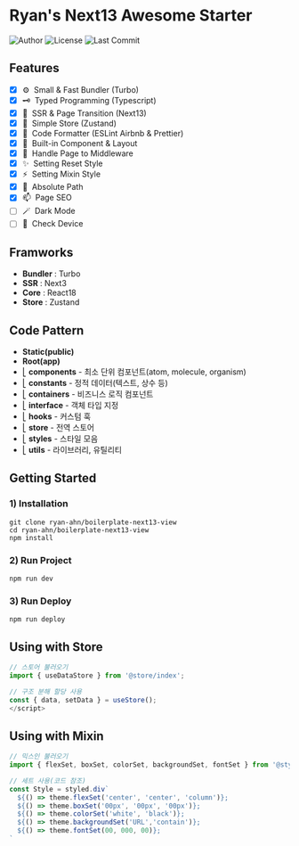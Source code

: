 # Ryan's Next13 Awesome Starter

![Author](https://img.shields.io/badge/Author-ryan-orange.svg)
![License](https://img.shields.io/badge/License-MIT-blue.svg)
![Last Commit](https://img.shields.io/github/last-commit/ryan-ahn/boilerplate-next13-view)

## Features
- [x] ⚙️&nbsp;&nbsp;Small & Fast Bundler (Turbo)
- [x] 🗝️&nbsp;&nbsp;Typed Programming (Typescript)
- [x] 🧩&nbsp;&nbsp;SSR & Page Transition (Next13)
- [x] 🕋&nbsp;&nbsp;Simple Store (Zustand)
- [x] 📙&nbsp;&nbsp;Code Formatter (ESLint Airbnb & Prettier)
- [x] 🧵&nbsp;&nbsp;Built-in Component & Layout
- [x] 🚰&nbsp;&nbsp;Handle Page to Middleware
- [x] ✨&nbsp;&nbsp;Setting Reset Style
- [x] ⚡️&nbsp;&nbsp;Setting Mixin Style
- [x] 📍&nbsp;&nbsp;Absolute Path
- [x] 📫&nbsp;&nbsp;Page SEO
- [ ] 🪄&nbsp;&nbsp;Dark Mode
- [ ] 📱&nbsp;&nbsp;Check Device

## Framworks
- **Bundler** : Turbo
- **SSR** : Next3
- **Core** : React18
- **Store** : Zustand

## Code Pattern
- **Static(public)**
- **Root(app)** <br/>
- ⎣&nbsp;**components** - 최소 단위 컴포넌트(atom, molecule, organism) <br/>
- ⎣&nbsp;**constants** - 정적 데이터(텍스트, 상수 등) <br/>
- ⎣&nbsp;**containers** - 비즈니스 로직 컴포넌트 <br/>
- ⎣&nbsp;**interface** - 객체 타입 지정 <br/>
- ⎣&nbsp;**hooks** - 커스텀 훅 <br/>
- ⎣&nbsp;**store** - 전역 스토어 <br/>
- ⎣&nbsp;**styles** - 스타일 모음<br/>
- ⎣&nbsp;**utils** - 라이브러리, 유틸리티<br/>


## Getting Started
### 1) Installation
```shell
git clone ryan-ahn/boilerplate-next13-view
cd ryan-ahn/boilerplate-next13-view
npm install
```
### 2) Run Project
```shell
npm run dev
```
### 3) Run Deploy
```shell
npm run deploy
```

## Using with Store

```javascript
// 스토어 불러오기
import { useDataStore } from '@store/index';

// 구조 분해 할당 사용
const { data, setData } = useStore();
</script>
```

## Using with Mixin

```javascript
// 믹스인 불러오기
import { flexSet, boxSet, colorSet, backgroundSet, fontSet } from '@styles/mixin';

// 세트 사용(코드 참조)
const Style = styled.div`
  ${() => theme.flexSet('center', 'center', 'column')};
  ${() => theme.boxSet('00px', '00px', '00px')};
  ${() => theme.colorSet('white', 'black')};
  ${() => theme.backgroundSet('URL','contain')};
  ${() => theme.fontSet(00, 000, 00)};
`
```
